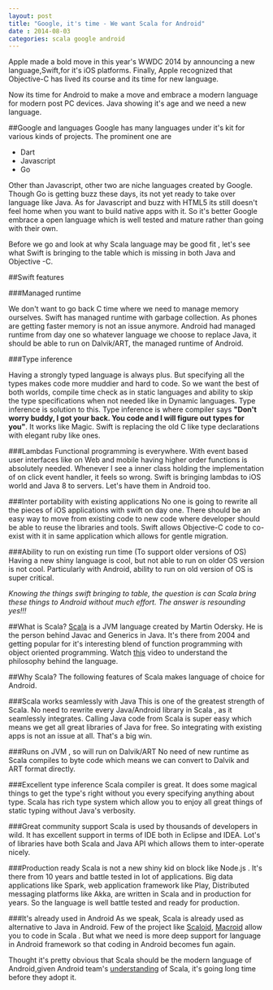 ```yaml
---           
layout: post
title: "Google, it's time - We want Scala for Android"
date : 2014-08-03
categories: scala google android
---
```

Apple made a bold move in this year's WWDC 2014 by announcing a new language,Swift,for it's iOS platforms. Finally, Apple recognized that Objective-C has lived its course and its time for new language. 

Now its time for Android to make a move and embrace a modern language for modern post PC devices. Java showing it's age and we need a new language.

##Google and languages
Google has many languages under it's kit for various kinds of projects. The prominent 
one are

  * Dart   
  * Javascript  
  * Go  
 
Other than Javascript, other two are niche languages created by Google. Though Go is getting buzz these days, its not yet ready to take over language like Java. As for Javascript and buzz with HTML5 its still doesn't feel home when you want to build native apps with it. So it's better Google embrace a open language which is well tested and mature rather than going with their own.

Before we go and look at why Scala language may be good fit , let's see what Swift is bringing to the table which is missing in both Java and Objective -C.


##Swift features 

###Managed runtime

 We don't want to go back C time where we need to manage memory ourselves. 
 Swift has managed runtime with garbage collection. As phones are getting faster 
 memory is not an issue anymore. Android had managed runtime from day one so whatever
 language we choose to replace Java, it should be able to run on Dalvik/ART,
 the managed runtime of Android.

###Type inference

 Having a strongly typed language is always plus. But specifying all the types makes
 code more muddier and hard to code. So we want the best of both worlds, compile
 time check as in static languages and ability to skip the type specifications when not needed like in Dynamic languages. Type inference is solution to this. Type inference
 is where compiler says **"Don't worry buddy, I got your back. You code and I will
 figure out types for you"**. It works like Magic. Swift is replacing the old C like type declarations with elegant ruby like ones.
 
###Lambdas 
Functional programming is everywhere. With event based user interfaces like on Web
and mobile having higher order functions is absolutely needed. Whenever I see a inner
class holding the implementation of on click event handler, it feels so wrong. Swift is bringing lambdas to iOS world and Java 8 to servers. Let's have them in Android too.

###Inter portability with existing applications
No one is going to rewrite all the pieces of iOS applications with
swift on day one. There should be an easy way to move from existing code to new code
where developer should be able to reuse the libraries and tools. Swift allows Objective-C code to co-exist with it in same application which allows for gentle migration.

###Ability to run on existing run time (To support older versions of OS)
Having a new shiny language is cool, but not able to run on older OS version is not cool.
Particularly with Android, ability to run on old version of OS is super critical.


*Knowing the things swift bringing to table, the question is can Scala bring these
things to Android without much effort. The answer is resounding yes!!!*

##What is Scala?
[Scala](http://www.scala-lang.org/) is a JVM language created by Martin Odersky. 
He is the person behind Javac and Generics in Java. It's there from 2004 and getting
popular for it's interesting blend of function programming with object oriented programming. Watch [this](https://www.youtube.com/watch?v=ecekSCX3B4Q) video to understand
the philosophy behind the language.


##Why Scala?
The following features of Scala makes language of choice for Android.

###Scala works seamlessly with Java
This is one of the greatest strength of Scala. No need to rewrite every Java/Android library in Scala , as it seamlessly integrates. Calling Java code from Scala
is super easy which means we get all great libraries of Java for free. So integrating
with existing apps is not an issue at all. That's a big win.

###Runs on JVM , so will run on Dalvik/ART
 No need of new runtime as Scala compiles to byte code which means we can convert to
 Dalvik and ART format directly.

###Excellent type inference
Scala compiler is great. It does some magical things to get the type's right without
you every specifying anything about type. Scala has rich type system which allow you to enjoy all great things of static typing without Java's verbosity.

###Great community support
 Scala is used by thousands of developers in wild. It has excellent support in terms of
 IDE both in Eclipse and IDEA. Lot's of libraries have both Scala and Java API which
 allows them to inter-operate nicely.

###Production ready
 Scala is not a new shiny kid on block like Node.js . It's there from 10 years and battle
 tested in lot of applications. Big data applications like Spark, web application
 framework like Play, Distributed messaging platforms like Akka, are written in Scala
 and in production for years. So the language is well battle tested and ready for production.

###It's already used in Android
 As we speak, Scala is already used as alternative to Java in Android. Few of the project like [Scaloid](https://github.com/pocorall/scaloid), [Macroid](http://macroid.github.io/) allow you to code in Scala . But what we need is more
 deep support for language in Android framework so that coding in Android becomes fun again.

  Thought it's pretty obvious that Scala should be the modern language of Android,given Android team's [understanding](https://www.youtube.com/watch?v=K3meJyiYWFw#t=1566) of Scala, it's going long time before they adopt it.



